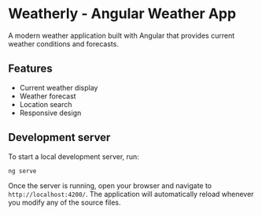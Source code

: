 # Weatherly - Angular Weather App

A modern weather application built with Angular that provides current weather conditions and forecasts.

## Features
- Current weather display
- Weather forecast
- Location search
- Responsive design

## Development server

To start a local development server, run:

```bash
ng serve
```

Once the server is running, open your browser and navigate to `http://localhost:4200/`. The application will automatically reload whenever you modify any of the source files.
